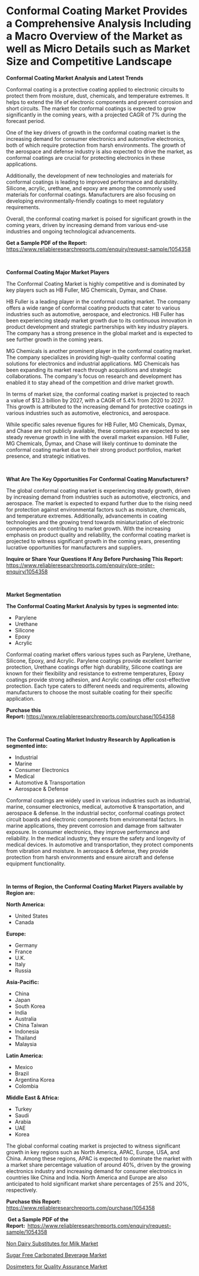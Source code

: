 <p><h1>Conformal Coating Market Provides a Comprehensive Analysis Including a Macro Overview of the Market as well as Micro Details such as Market Size and Competitive Landscape</h1></p><p><strong>Conformal Coating Market Analysis and Latest Trends</strong></p>
<p><p>Conformal coating is a protective coating applied to electronic circuits to protect them from moisture, dust, chemicals, and temperature extremes. It helps to extend the life of electronic components and prevent corrosion and short circuits. The market for conformal coatings is expected to grow significantly in the coming years, with a projected CAGR of 7% during the forecast period.</p><p>One of the key drivers of growth in the conformal coating market is the increasing demand for consumer electronics and automotive electronics, both of which require protection from harsh environments. The growth of the aerospace and defense industry is also expected to drive the market, as conformal coatings are crucial for protecting electronics in these applications.</p><p>Additionally, the development of new technologies and materials for conformal coatings is leading to improved performance and durability. Silicone, acrylic, urethane, and epoxy are among the commonly used materials for conformal coatings. Manufacturers are also focusing on developing environmentally-friendly coatings to meet regulatory requirements.</p><p>Overall, the conformal coating market is poised for significant growth in the coming years, driven by increasing demand from various end-use industries and ongoing technological advancements.</p></p>
<p><strong>Get a Sample PDF of the Report:&nbsp;</strong> <a href="https://www.reliableresearchreports.com/enquiry/request-sample/1054358">https://www.reliableresearchreports.com/enquiry/request-sample/1054358</a></p>
<p>&nbsp;</p>
<p><strong>Conformal Coating Major Market Players</strong></p>
<p><p>The Conformal Coating Market is highly competitive and is dominated by key players such as HB Fuller, MG Chemicals, Dymax, and Chase. </p><p>HB Fuller is a leading player in the conformal coating market. The company offers a wide range of conformal coating products that cater to various industries such as automotive, aerospace, and electronics. HB Fuller has been experiencing steady market growth due to its continuous innovation in product development and strategic partnerships with key industry players. The company has a strong presence in the global market and is expected to see further growth in the coming years.</p><p>MG Chemicals is another prominent player in the conformal coating market. The company specializes in providing high-quality conformal coating solutions for electronics and industrial applications. MG Chemicals has been expanding its market reach through acquisitions and strategic collaborations. The company's focus on research and development has enabled it to stay ahead of the competition and drive market growth.</p><p>In terms of market size, the conformal coating market is projected to reach a value of $12.3 billion by 2027, with a CAGR of 5.4% from 2020 to 2027. This growth is attributed to the increasing demand for protective coatings in various industries such as automotive, electronics, and aerospace.</p><p>While specific sales revenue figures for HB Fuller, MG Chemicals, Dymax, and Chase are not publicly available, these companies are expected to see steady revenue growth in line with the overall market expansion. HB Fuller, MG Chemicals, Dymax, and Chase will likely continue to dominate the conformal coating market due to their strong product portfolios, market presence, and strategic initiatives.</p></p>
<p>&nbsp;</p>
<p><strong>What Are The Key Opportunities For Conformal Coating Manufacturers?</strong></p>
<p><p>The global conformal coating market is experiencing steady growth, driven by increasing demand from industries such as automotive, electronics, and aerospace. The market is expected to expand further due to the rising need for protection against environmental factors such as moisture, chemicals, and temperature extremes. Additionally, advancements in coating technologies and the growing trend towards miniaturization of electronic components are contributing to market growth. With the increasing emphasis on product quality and reliability, the conformal coating market is projected to witness significant growth in the coming years, presenting lucrative opportunities for manufacturers and suppliers.</p></p>
<p><strong>Inquire or Share Your Questions If Any Before Purchasing This Report:</strong> <a href="https://www.reliableresearchreports.com/enquiry/pre-order-enquiry/1054358">https://www.reliableresearchreports.com/enquiry/pre-order-enquiry/1054358</a></p>
<p>&nbsp;</p>
<p><strong>Market Segmentation</strong></p>
<p><strong>The Conformal Coating Market Analysis by types is segmented into:</strong></p>
<p><ul><li>Parylene</li><li>Urethane</li><li>Silicone</li><li>Epoxy</li><li>Acrylic</li></ul></p>
<p><p>Conformal coating market offers various types such as Parylene, Urethane, Silicone, Epoxy, and Acrylic. Parylene coatings provide excellent barrier protection, Urethane coatings offer high durability, Silicone coatings are known for their flexibility and resistance to extreme temperatures, Epoxy coatings provide strong adhesion, and Acrylic coatings offer cost-effective protection. Each type caters to different needs and requirements, allowing manufacturers to choose the most suitable coating for their specific application.</p></p>
<p><strong>Purchase this Report:&nbsp;</strong><a href="https://www.reliableresearchreports.com/purchase/1054358">https://www.reliableresearchreports.com/purchase/1054358</a></p>
<p>&nbsp;</p>
<p><strong>The Conformal Coating Market Industry Research by Application is segmented into:</strong></p>
<p><ul><li>Industrial</li><li>Marine</li><li>Consumer Electronics</li><li>Medical</li><li>Automotive & Transportation</li><li>Aerospace & Defense</li></ul></p>
<p><p>Conformal coatings are widely used in various industries such as industrial, marine, consumer electronics, medical, automotive & transportation, and aerospace & defense. In the industrial sector, conformal coatings protect circuit boards and electronic components from environmental factors. In marine applications, they prevent corrosion and damage from saltwater exposure. In consumer electronics, they improve performance and reliability. In the medical industry, they ensure the safety and longevity of medical devices. In automotive and transportation, they protect components from vibration and moisture. In aerospace & defense, they provide protection from harsh environments and ensure aircraft and defense equipment functionality.</p></p>
<p>&nbsp;</p>
<p><strong>In terms of Region, the Conformal Coating Market Players available by Region are:</strong></p>
<p>
    <p> <strong> North America: </strong>
        <ul>
            <li>United States</li>
            <li>Canada</li>
        </ul>
        </p> 
    <p> <strong> Europe: </strong>
        <ul>
            <li>Germany</li>
            <li>France</li>
            <li>U.K.</li>
            <li>Italy</li>
            <li>Russia</li>
        </ul>
        </p> 
    <p> <strong> Asia-Pacific: </strong>
        <ul>
            <li>China</li>
            <li>Japan</li>
            <li>South Korea</li>
            <li>India</li>
            <li>Australia</li>
            <li>China Taiwan</li>
            <li>Indonesia</li>
            <li>Thailand</li>
            <li>Malaysia</li>
        </ul>
        </p> 
    <p> <strong> Latin America: </strong>
        <ul>
            <li>Mexico</li>
            <li>Brazil</li>
            <li>Argentina Korea</li>
            <li>Colombia</li>
        </ul>
        </p> 
    <p> <strong> Middle East & Africa: </strong>
        <ul>
            <li>Turkey</li>
            <li>Saudi</li>
            <li>Arabia</li>
            <li>UAE</li>
            <li>Korea</li>
        </ul>
    </p>
    </p>
<p><p>The global conformal coating market is projected to witness significant growth in key regions such as North America, APAC, Europe, USA, and China. Among these regions, APAC is expected to dominate the market with a market share percentage valuation of around 40%, driven by the growing electronics industry and increasing demand for consumer electronics in countries like China and India. North America and Europe are also anticipated to hold significant market share percentages of 25% and 20%, respectively.</p></p>
<p><strong>Purchase this Report: </strong><a href="https://www.reliableresearchreports.com/purchase/1054358">https://www.reliableresearchreports.com/purchase/1054358</a></p>
<p>&nbsp;<strong>Get a Sample PDF of the Report:&nbsp;&nbsp;</strong><a href="https://www.reliableresearchreports.com/enquiry/request-sample/1054358">https://www.reliableresearchreports.com/enquiry/request-sample/1054358</a></p>
<p><strong></strong></p>
<p><p><a href="https://view.publitas.com/reportprime-1/non-dairy-substitutes-for-milk-market-provides-a-comprehensive-analysis-including-a-macro-overview-of-the-market-as-well-as-micro-details-such-as-market-size-and-competitive-landscape/">Non Dairy Substitutes for Milk Market</a></p><p><a href="https://view.publitas.com/reportprime-1/sugar-free-carbonated-beverage-market-size-market-share-and-global-market-analysis-report-2023-2030/">Sugar Free Carbonated Beverage Market</a></p><p><a href="https://view.publitas.com/reportprime-1/dosimeters-for-quality-assurance-market-size-and-examines-its-market-scope-with-a-primary-focus-on-growth-opportunities-and-forecasted-trends-spanning-from-2023-to-2030/">Dosimeters for Quality Assurance Market</a></p></p>